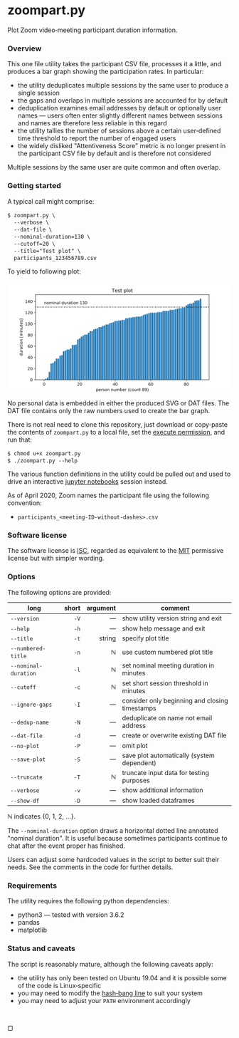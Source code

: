 
<!-- Time-stamp: <2020-05-16 07:50:35>                                      -->
<!-- Purpose   : zoompart.py readme                                         -->
<!-- Author    : Robbie Morrison <robbie.morrison@posteo.de>                -->
<!-- Project   : zoomcsv                                                    -->
<!-- Commenced : 19-Apr-2020                                                -->
<!-- Status    : work-in-progress                                           -->
<!-- Editor    : ReText 7.0.4 / Ubuntu 19.04                                -->
<!-- Keywords  : zoom                                                       -->
<!-- Notes     :                                                            -->

# zoompart.py

Plot Zoom video‑meeting participant duration information.

### Overview

This one file utility takes the participant CSV file, processes it a little, and produces a bar graph showing the participation rates.  In particular:

- the utility deduplicates multiple sessions by the same user to produce a single session
- the gaps and overlaps in multiple sessions are accounted for by default
- deduplication examines email addresses by default or optionally user names &mdash; users often enter slightly different names between sessions and names are therefore less reliable in this regard
- the utility tallies the number of sessions above a certain user‑defined time threshold to report the number of engaged users
- the widely disliked "Attentiveness Score" metric is no longer present in the participant CSV file by default and is therefore not considered

Multiple sessions by the same user are quite common and often overlap.

### Getting started

A typical call might comprise:

```
$ zoompart.py \
  --verbose \
  --dat-file \
  --nominal-duration=130 \
  --cutoff=20 \
  --title="Test plot" \
  participants_123456789.csv
```

To yield to following plot:

![SVG plot](test-plot.svg)

No personal data is embedded in either the produced SVG or DAT files.  The DAT file contains only the raw numbers used to create the bar graph.

There is not real need to clone this repository, just download or copy‑paste the contents of `zoompart.py` to a local file, set the [execute permission](https://en.wikipedia.org/wiki/Chmod), and run that:

```
$ chmod u+x zoompart.py
$ ./zoompart.py --help
```

The various function definitions in the utility could be pulled out and used to drive an interactive [jupyter notebooks](https://en.wikipedia.org/wiki/Project_Jupyter#Jupyter_Notebook) session instead.

As of April&nbsp;2020, Zoom names the participant file using the following convention:

- `participants_<meeting-ID-without-dashes>.csv`

### Software license

The software license is [ISC](https://spdx.org/licenses/ISC.html), regarded as equivalent to the [MIT](https://spdx.org/licenses/MIT.html) permissive license but with simpler wording.

### Options

The following options are provided:

| long                 | short | argument | comment                                        |
|----------------------|------:|---------:|------------------------------------------------|
| `--version`          |  `-V` |  &mdash; | show utility version string and exit           |
| `--help`             |  `-h` |  &mdash; | show help message and exit                     |
| `--title`            |  `-t` |   string | specify plot title                             |
| `--numbered-title`   |  `-n` |  &#8469; | use custom numbered plot title                 |
| `--nominal-duration` |  `-l` |  &#8469; | set nominal meeting duration in minutes        |
| `--cutoff`           |  `-c` |  &#8469; | set short session threshold in minutes         |
| `--ignore-gaps`      |  `-I` |  &mdash; | consider only beginning and closing timestamps |
| `--dedup-name`       |  `-N` |  &mdash; | deduplicate on name not email address          |
| `--dat-file`         |  `-d` |  &mdash; | create or overwrite existing DAT file          |
| `--no-plot`          |  `-P` |  &mdash; | omit plot                                      |
| `--save-plot`        |  `-S` |  &mdash; | save plot automatically (system dependent)     |
| `--truncate`         |  `-T` |  &#8469; | truncate input data for testing purposes       |
| `--verbose`          |  `-v` |  &mdash; | show additional information                    |
| `--show-df`          |  `-D` |  &mdash; | show loaded dataframes                         |

&#8469; indicates {0, 1, 2, ...}.

The `--nominal-duration` option draws a horizontal dotted line annotated "nominal duration".  It is useful because sometimes participants continue to chat after the event proper has finished.

Users can adjust some hardcoded values in the script to better suit their needs.  See the comments in the code for further details.

### Requirements

The utility requires the following python dependencies:

- python3 &mdash; tested with version 3.6.2
- pandas
- matplotlib

### Status and caveats

The script is reasonably mature, although the following caveats apply:

- the utility has only been tested on Ubuntu 19.04 and it is possible some of the code is Linux‑specific
- you may need to modify the [hash‑bang line](https://en.wikipedia.org/wiki/Shebang_%28Unix%29) to suit your system
- you may need to adjust your `PATH` environment accordingly

<br>

&#9634;

<!-- end of file -->

